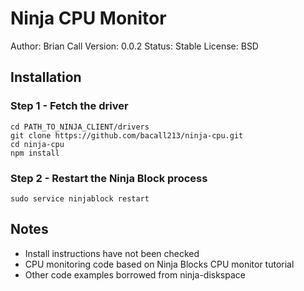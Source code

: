 Ninja CPU Monitor
=================
Author: Brian Call
Version: 0.0.2
Status: Stable
License: BSD


## Installation
### Step 1 - Fetch the driver
```
cd PATH_TO_NINJA_CLIENT/drivers
git clone https://github.com/bacall213/ninja-cpu.git
cd ninja-cpu
npm install
```


### Step 2 - Restart the Ninja Block process
```
sudo service ninjablock restart
```


## Notes
- Install instructions have not been checked
- CPU monitoring code based on Ninja Blocks CPU monitor tutorial
- Other code examples borrowed from ninja-diskspace
